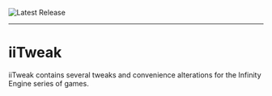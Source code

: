 ![Latest Release](https://img.shields.io/github/v/release/btigi/iiTweak?color=blue)

---

# iiTweak

iiTweak contains several tweaks and convenience alterations for the Infinity Engine series of games.
